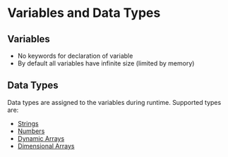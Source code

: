 # Variables and Data Types

## Variables
* No keywords for declaration of variable
* By default all variables have infinite size (limited by memory)

## Data Types

Data types are assigned to the variables during runtime.
Supported types are:

  - [Strings](./Strings)
  - [Numbers](./Numbers)
  - [Dynamic Arrays](./Dynamic-arrays)
  - [Dimensional Arrays](./Dimensional-arrays)